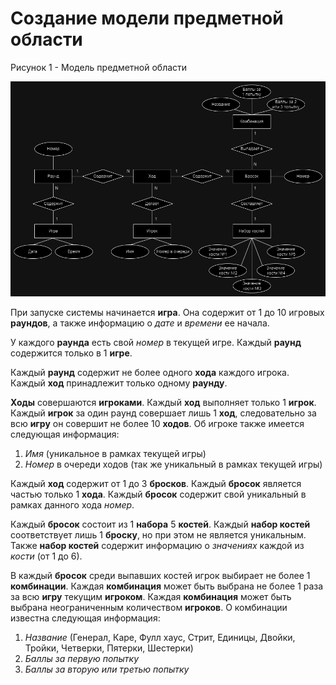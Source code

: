 # Создание модели предметной области

Рисунок 1 - Модель предметной области

![Рисунок 1 - Модель предметной области](/images/lab2.erd.png)

При запуске системы начинается **игра**. Она содержит от 1 до 10 игровых **раундов**, а также информацию о *дате* и *времени* ее начала.

У каждого **раунда** есть свой *номер* в текущей игре. Каждый **раунд** содержится только в 1 **игре**.

Каждый **раунд** содержит не более одного **хода** каждого игрока. Каждый **ход** принадлежит только одному **раунду**.

**Ходы** совершаются **игроками**. Каждый **ход** выполняет только 1 **игрок**. Каждый **игрок** за один раунд совершает лишь 1 **ход**, следовательно за всю **игру** он совершит не более 10 **ходов**. Об игроке также имеется следующая информация:
1. *Имя* (уникальное в рамках текущей игры)
2. *Номер* в очереди ходов (так же уникальный в рамках текущей игры)

Каждый **ход** содержит от 1 до 3 **бросков**. Каждый **бросок** является частью только 1 **хода**. Каждый **бросок** содержит свой уникальный в рамках данного хода *номер*.

Каждый **бросок** состоит из 1 **набора** 5 **костей**. Каждый **набор костей** соответствует лишь 1 **броску**, но при этом не является уникальным. Также **набор костей** содержит информацию о *значениях* каждой из *кости* (от 1 до 6).

В каждый **бросок** среди выпавших костей игрок выбирает не более 1 **комбинации**. Каждая **комбинация** может быть выбрана не более 1 раза за всю **игру** текущим **игроком**. Каждая **комбинация** может быть выбрана неограниченным количеством **игроков**. О комбинации известна следующая информация:
1. *Название* (Генерал, Каре, Фулл хаус, Стрит, Единицы, Двойки, Тройки, Четверки, Пятерки, Шестерки)
2. *Баллы за первую попытку*
3. *Баллы за вторую или третью попытку*

